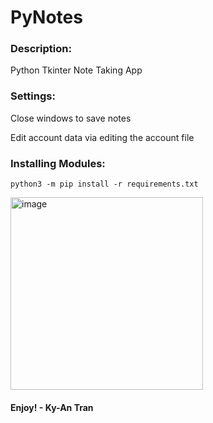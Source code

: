 # PyNotes
### Description:
Python Tkinter Note Taking App
### Settings:
Close windows to save notes

Edit account data via editing the account file
### Installing Modules:
    python3 -m pip install -r requirements.txt

<img width="308" alt="image" src="https://user-images.githubusercontent.com/87473241/200121961-7564105f-0c41-4960-ab44-7942a5c0ee45.png">

#### Enjoy! - Ky-An Tran
